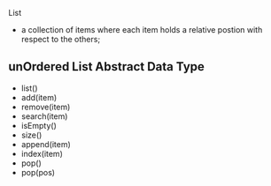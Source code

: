 List

- a collection of items where each item holds a relative postion with respect to the others;

## unOrdered List Abstract Data Type

- list()
- add(item)
- remove(item)
- search(item)
- isEmpty()
- size()
- append(item)
- index(item)
- pop()
- pop(pos)
